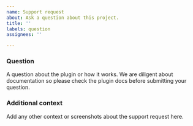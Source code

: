```yaml
---
name: Support request
about: Ask a question about this project.
title: ''
labels: question
assignees: ''

---
```


### Question
A question about the plugin or how it works. We are diligent about documentation so please check the plugin docs before submitting your question.

### Additional context
Add any other context or screenshots about the support request here.